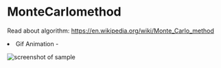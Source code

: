 
# MonteCarlomethod

Read about algorithm: https://en.wikipedia.org/wiki/Monte_Carlo_method<br>

<li>Gif Animation -

![screenshot of sample](https://github.com/lif0/MonteCarlomethod/blob/master/from%20github/bandicam%202017-07-11%2004-25-19-668.gif)
